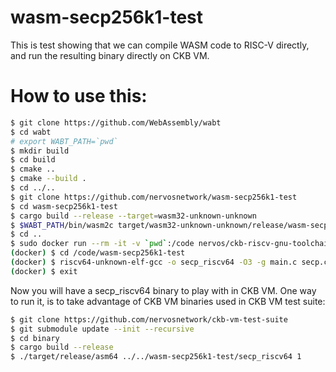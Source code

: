 # wasm-secp256k1-test

This is test showing that we can compile WASM code to RISC-V directly, and run the resulting binary directly on CKB VM.

# How to use this:

```bash
$ git clone https://github.com/WebAssembly/wabt
$ cd wabt
# export WABT_PATH=`pwd`
$ mkdir build
$ cd build
$ cmake ..
$ cmake --build .
$ cd ../..
$ git clone https://github.com/nervosnetwork/wasm-secp256k1-test
$ cd wasm-secp256k1-test
$ cargo build --release --target=wasm32-unknown-unknown
$ $WABT_PATH/bin/wasm2c target/wasm32-unknown-unknown/release/wasm-secp256k1-test.wasm -o secp.c
$ cd ..
$ sudo docker run --rm -it -v `pwd`:/code nervos/ckb-riscv-gnu-toolchain:xenial bash
(docker) $ cd /code/wasm-secp256k1-test
(docker) $ riscv64-unknown-elf-gcc -o secp_riscv64 -O3 -g main.c secp.c /code/wabt/wasm2c/wasm-rt-impl.c -I /code/wabt/wasm2c
(docker) $ exit
```

Now you will have a secp_riscv64 binary to play with in CKB VM. One way to run it, is to take advantage of CKB VM binaries used in CKB VM test suite:

```bash
$ git clone https://github.com/nervosnetwork/ckb-vm-test-suite
$ git submodule update --init --recursive
$ cd binary
$ cargo build --release
$ ./target/release/asm64 ../../wasm-secp256k1-test/secp_riscv64 1
```
